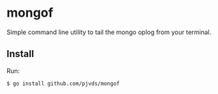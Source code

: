 # mongof

Simple command line utility to tail the mongo oplog from your terminal.

## Install

Run:

``` terminal
$ go install github.com/pjvds/mongof
```